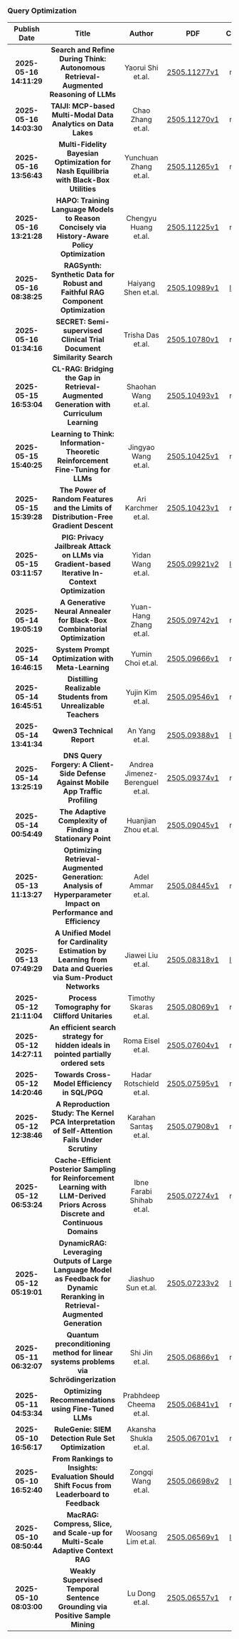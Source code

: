 
### Query Optimization
|Publish Date|Title|Author|PDF|Code|
| :---: | :---: | :---: | :---: | :---: |
|**2025-05-16 14:11:29**|**Search and Refine During Think: Autonomous Retrieval-Augmented Reasoning   of LLMs**|Yaorui Shi et.al.|[2505.11277v1](http://arxiv.org/abs/2505.11277v1)|null|
|**2025-05-16 14:03:30**|**TAIJI: MCP-based Multi-Modal Data Analytics on Data Lakes**|Chao Zhang et.al.|[2505.11270v1](http://arxiv.org/abs/2505.11270v1)|null|
|**2025-05-16 13:56:43**|**Multi-Fidelity Bayesian Optimization for Nash Equilibria with Black-Box   Utilities**|Yunchuan Zhang et.al.|[2505.11265v1](http://arxiv.org/abs/2505.11265v1)|null|
|**2025-05-16 13:21:28**|**HAPO: Training Language Models to Reason Concisely via History-Aware   Policy Optimization**|Chengyu Huang et.al.|[2505.11225v1](http://arxiv.org/abs/2505.11225v1)|null|
|**2025-05-16 08:38:25**|**RAGSynth: Synthetic Data for Robust and Faithful RAG Component   Optimization**|Haiyang Shen et.al.|[2505.10989v1](http://arxiv.org/abs/2505.10989v1)|[link](https://github.com/EachSheep/RAGSynth)|
|**2025-05-16 01:34:16**|**SECRET: Semi-supervised Clinical Trial Document Similarity Search**|Trisha Das et.al.|[2505.10780v1](http://arxiv.org/abs/2505.10780v1)|null|
|**2025-05-15 16:53:04**|**CL-RAG: Bridging the Gap in Retrieval-Augmented Generation with   Curriculum Learning**|Shaohan Wang et.al.|[2505.10493v1](http://arxiv.org/abs/2505.10493v1)|null|
|**2025-05-15 15:40:25**|**Learning to Think: Information-Theoretic Reinforcement Fine-Tuning for   LLMs**|Jingyao Wang et.al.|[2505.10425v1](http://arxiv.org/abs/2505.10425v1)|null|
|**2025-05-15 15:39:28**|**The Power of Random Features and the Limits of Distribution-Free   Gradient Descent**|Ari Karchmer et.al.|[2505.10423v1](http://arxiv.org/abs/2505.10423v1)|null|
|**2025-05-15 03:11:57**|**PIG: Privacy Jailbreak Attack on LLMs via Gradient-based Iterative   In-Context Optimization**|Yidan Wang et.al.|[2505.09921v2](http://arxiv.org/abs/2505.09921v2)|[link](https://github.com/redwyd/privacyjailbreak)|
|**2025-05-14 19:05:19**|**A Generative Neural Annealer for Black-Box Combinatorial Optimization**|Yuan-Hang Zhang et.al.|[2505.09742v1](http://arxiv.org/abs/2505.09742v1)|null|
|**2025-05-14 16:46:15**|**System Prompt Optimization with Meta-Learning**|Yumin Choi et.al.|[2505.09666v1](http://arxiv.org/abs/2505.09666v1)|null|
|**2025-05-14 16:45:51**|**Distilling Realizable Students from Unrealizable Teachers**|Yujin Kim et.al.|[2505.09546v1](http://arxiv.org/abs/2505.09546v1)|null|
|**2025-05-14 13:41:34**|**Qwen3 Technical Report**|An Yang et.al.|[2505.09388v1](http://arxiv.org/abs/2505.09388v1)|[link](https://github.com/qwenlm/qwen3)|
|**2025-05-14 13:25:19**|**DNS Query Forgery: A Client-Side Defense Against Mobile App Traffic   Profiling**|Andrea Jimenez-Berenguel et.al.|[2505.09374v1](http://arxiv.org/abs/2505.09374v1)|null|
|**2025-05-14 00:54:49**|**The Adaptive Complexity of Finding a Stationary Point**|Huanjian Zhou et.al.|[2505.09045v1](http://arxiv.org/abs/2505.09045v1)|null|
|**2025-05-13 11:13:27**|**Optimizing Retrieval-Augmented Generation: Analysis of Hyperparameter   Impact on Performance and Efficiency**|Adel Ammar et.al.|[2505.08445v1](http://arxiv.org/abs/2505.08445v1)|null|
|**2025-05-13 07:49:29**|**A Unified Model for Cardinality Estimation by Learning from Data and   Queries via Sum-Product Networks**|Jiawei Liu et.al.|[2505.08318v1](http://arxiv.org/abs/2505.08318v1)|[link](https://github.com/rucjrliu/qspn_code)|
|**2025-05-12 21:11:04**|**Process Tomography for Clifford Unitaries**|Timothy Skaras et.al.|[2505.08069v1](http://arxiv.org/abs/2505.08069v1)|null|
|**2025-05-12 14:27:11**|**An efficient search strategy for hidden ideals in pointed partially   ordered sets**|Roma Eisel et.al.|[2505.07604v1](http://arxiv.org/abs/2505.07604v1)|null|
|**2025-05-12 14:20:46**|**Towards Cross-Model Efficiency in SQL/PGQ**|Hadar Rotschield et.al.|[2505.07595v1](http://arxiv.org/abs/2505.07595v1)|null|
|**2025-05-12 12:38:46**|**A Reproduction Study: The Kernel PCA Interpretation of Self-Attention   Fails Under Scrutiny**|Karahan Sarıtaş et.al.|[2505.07908v1](http://arxiv.org/abs/2505.07908v1)|null|
|**2025-05-12 06:53:24**|**Cache-Efficient Posterior Sampling for Reinforcement Learning with   LLM-Derived Priors Across Discrete and Continuous Domains**|Ibne Farabi Shihab et.al.|[2505.07274v1](http://arxiv.org/abs/2505.07274v1)|null|
|**2025-05-12 05:19:01**|**DynamicRAG: Leveraging Outputs of Large Language Model as Feedback for   Dynamic Reranking in Retrieval-Augmented Generation**|Jiashuo Sun et.al.|[2505.07233v2](http://arxiv.org/abs/2505.07233v2)|[link](https://github.com/gasolsun36/dynamicrag)|
|**2025-05-11 06:32:07**|**Quantum preconditioning method for linear systems problems via   Schrödingerization**|Shi Jin et.al.|[2505.06866v1](http://arxiv.org/abs/2505.06866v1)|null|
|**2025-05-11 04:53:34**|**Optimizing Recommendations using Fine-Tuned LLMs**|Prabhdeep Cheema et.al.|[2505.06841v1](http://arxiv.org/abs/2505.06841v1)|null|
|**2025-05-10 16:56:17**|**RuleGenie: SIEM Detection Rule Set Optimization**|Akansha Shukla et.al.|[2505.06701v1](http://arxiv.org/abs/2505.06701v1)|null|
|**2025-05-10 16:52:40**|**From Rankings to Insights: Evaluation Should Shift Focus from   Leaderboard to Feedback**|Zongqi Wang et.al.|[2505.06698v2](http://arxiv.org/abs/2505.06698v2)|[link](https://github.com/liudan193/Feedbacker)|
|**2025-05-10 08:50:44**|**MacRAG: Compress, Slice, and Scale-up for Multi-Scale Adaptive Context   RAG**|Woosang Lim et.al.|[2505.06569v1](http://arxiv.org/abs/2505.06569v1)|[link](https://github.com/leezekun/macrag)|
|**2025-05-10 08:03:00**|**Weakly Supervised Temporal Sentence Grounding via Positive Sample Mining**|Lu Dong et.al.|[2505.06557v1](http://arxiv.org/abs/2505.06557v1)|null|

